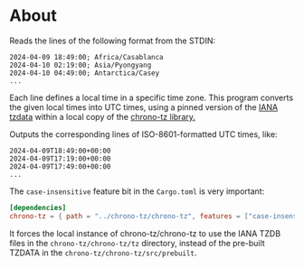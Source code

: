 # About

Reads the lines of the following format from the STDIN:

```
2024-04-09 18:49:00; Africa/Casablanca
2024-04-10 02:19:00; Asia/Pyongyang
2024-04-10 04:49:00; Antarctica/Casey
...
```

Each line defines a local time in a specific time zone. This program converts the given local times into UTC times, using a pinned version of the [IANA tzdata](https://github.com/eggert/tz) within a local copy of the [chrono-tz library.](https://github.com/chronotope/chrono-tz)

Outputs the corresponding lines of ISO-8601-formatted UTC times, like:

```
2024-04-09T18:49:00+00:00
2024-04-09T17:19:00+00:00
2024-04-09T17:49:00+00:00
...
```

The `case-insensitive` feature bit in the `Cargo.toml` is very important:

```toml
[dependencies]
chrono-tz = { path = "../chrono-tz/chrono-tz", features = ["case-insensitive"] }
```

It forces the local instance of chrono-tz/chrono-tz to use the IANA TZDB files in the `chrono-tz/chrono-tz/tz` directory, instead of the pre-built TZDATA in the `chrono-tz/chrono-tz/src/prebuilt`.

